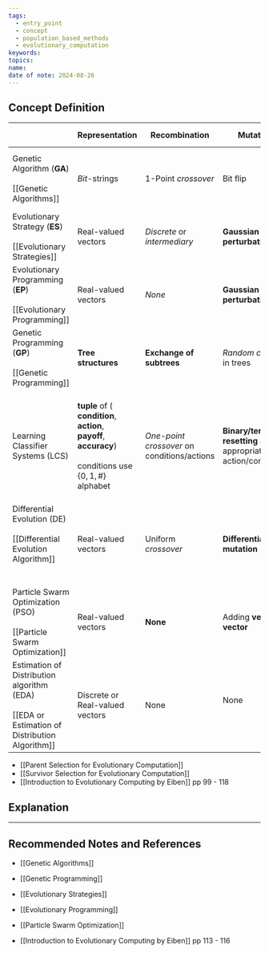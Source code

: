 ```yaml
---
tags:
  - entry_point
  - concept
  - population_based_methods
  - evolutionary_computation
keywords: 
topics: 
name: 
date of note: 2024-08-26
---
```


## Concept Definition


|                                                                                                        | **Representation**                                                                                                               | **Recombination**                           | **Mutation**                                                     | **Parent Selection**                                               | **Survival Selection**                                                               | Speciality                                                                                                                 |
| ------------------------------------------------------------------------------------------------------ | -------------------------------------------------------------------------------------------------------------------------------- | ------------------------------------------- | ---------------------------------------------------------------- | ------------------------------------------------------------------ | ------------------------------------------------------------------------------------ | -------------------------------------------------------------------------------------------------------------------------- |
| Genetic Algorithm (**GA**)<br><br>[[Genetic Algorithms]]                                               | *Bit*-strings                                                                                                                    | 1-Point *crossover*                         | Bit flip                                                         | **Fitness proportional** - implemented by *Roulette Wheel*         | Generational                                                                         |                                                                                                                            |
| Evolutionary Strategy (**ES**)<br><br>[[Evolutionary Strategies]]                                      | Real-valued vectors                                                                                                              | *Discrete* or *intermediary*                | **Gaussian perturbation**                                        | Uniform random                                                     | **Deterministic elitist replacement** by $(\mu, \lambda)$ or $(\mu + \lambda)$<br>   | *Self-adaptation* of mutation step sizes                                                                                   |
| Evolutionary Programming (**EP**)<br><br>[[Evolutionary Programming]]                                  | Real-valued vectors                                                                                                              | *None*                                      | **Gaussian perturbation**                                        | *Deterministic* (each parent creates one offspring via mutation)   | **Probabilistic** $(\mu + \lambda)$                                                  | *Self-adaptation* of mutation step sizes (in meta-EP)                                                                      |
| Genetic Programming (**GP**)<br><br>[[Genetic Programming]]<br>                                        | **Tree structures**                                                                                                              | **Exchange of subtrees**                    | *Random change* in trees                                         | **Fitness proportional**                                           | **Generational replacement**                                                         |                                                                                                                            |
| Learning Classifier Systems (LCS)                                                                      | **tuple** of (<br> **condition**,<br> **action**,<br> **payoff**,<br> **accuracy**)<br><br>conditions use $\{0,1, \#\}$ alphabet | *One-point crossover* on conditions/actions | **Binary/ternary resetting** as appropriate on action/conditions | **Fitness proportional** with sharing within environmental niches  | *Stochastic*, inversely related to number of rules covering same environmental niche | Each reward received updates *predicted payoff and accuracy* of rules in relevant action sets by *reinforcement learning*. |
| Differential Evolution (DE)<br><br>[[Differential Evolution Algorithm]]<br><br><br>                    | Real-valued vectors                                                                                                              | Uniform *crossover*                         | **Differential mutation**                                        | *Uniform random selection* of the 3 necessary vectors              | **Deterministic elitist replacement** (parent vs. child)                             |                                                                                                                            |
| Particle Swarm Optimization (PSO)<br><br>[[Particle Swarm Optimization]]<br>                           | Real-valued vectors                                                                                                              | **None**                                    | Adding **velocity vector**                                       | **Deterministic** (each parent creates one offspring via mutation) | **Generational** (offspring replace parents)                                         |                                                                                                                            |
| Estimation of Distribution algorithm (EDA) <br><br>[[EDA or Estimation of Distribution Algorithm]]<br> | Discrete or Real-valued vectors                                                                                                  | None                                        | None<br> <br>                                                    | **Fitness proportional**                                           | Generational                                                                         | Replace recombination and mutation with (**model selection**, **model estimation**, **model sampling**)                    |

- [[Parent Selection for Evolutionary Computation]]
- [[Survivor Selection for Evolutionary Computation]]
- [[Introduction to Evolutionary Computing by Eiben]] pp 99 - 118




## Explanation





-----------
##  Recommended Notes and References

- [[Genetic Algorithms]]
- [[Genetic Programming]]
- [[Evolutionary Strategies]]
- [[Evolutionary Programming]]
- [[Particle Swarm Optimization]]




- [[Introduction to Evolutionary Computing by Eiben]] pp 113 - 116